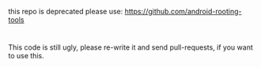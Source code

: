 
this repo is deprecated please use: https://github.com/android-rooting-tools


#

This code is still ugly, please re-write it and send pull-requests, if you want to use this.
